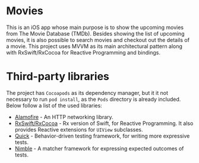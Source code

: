 # Movies
This is an iOS app whose main purpose is to show the upcoming movies from The Movie Database (TMDb). Besides showing the list of upcoming movies, it is also possible to search movies and checkout out the details of a movie. This project uses MVVM as its main architectural pattern along with RxSwift/RxCocoa for Reactive Programming and bindings.

# Third-party libraries
The project has `Cocoapods` as its dependency manager, but it it not necessary to run `pod install`, as the `Pods` directory is already included. Below follow a list of the used libraries:

* [Alamofire](https://github.com/Alamofire/Alamofire) - An HTTP networking library.
* [RxSwift/RxCocoa](https://github.com/ReactiveX/RxSwift) - Rx version of Swift, for Reactive Programming. It also provides Reactive extensions for `UIView` subclasses.
* [Quick](https://github.com/Quick/Quick) - Behavior-driven testing framework, for writing more expressive tests.
* [Nimble](https://github.com/Quick/Nimble) - A matcher framework for expressing expected outcomes of tests.

